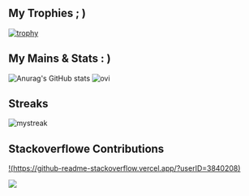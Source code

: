 

## My Trophies ; )
[![trophy](https://github-profile-trophy.vercel.app/?username=vihanpereraux&theme=onedark)](https://github.com/ryo-ma/github-profile-trophy)

## My Mains & Stats : )
![Anurag's GitHub stats](https://github-readme-stats.vercel.app/api?username=vihanpereraux&show_icons=true&theme=transparent)   <img src="https://github-readme-stats.vercel.app/api/top-langs?username=vihanpereraux&show_icons=true&locale=en&layout=compact&theme=chartreuse-dark" alt="ovi" />   

## Streaks
<img src="https://github-readme-streak-stats.herokuapp.com/?user=vihanpereraux&theme=tokyonight" alt="mystreak"/>

## Stackoverflowe Contributions
[!(https://github-readme-stackoverflow.vercel.app/?userID=3840208)]([https://stackoverflow.com/users/3840208/dhanushka](https://stackoverflow.com/users/11007211/vihanpereraux))

<img src="http://estruyf-github.azurewebsites.net/api/VisitorHit?user=vihanpereraux&repo=vihanpereraux&countColorcountColor&countColor=%237B1E7B"/>
